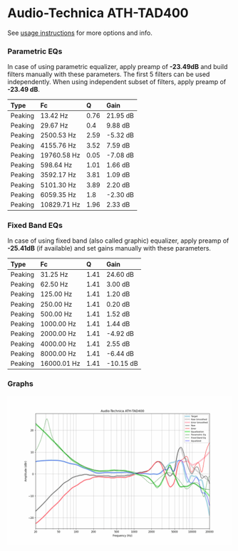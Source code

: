 # Audio-Technica ATH-TAD400
See [usage instructions](https://github.com/jaakkopasanen/AutoEq#usage) for more options and info.

### Parametric EQs
In case of using parametric equalizer, apply preamp of **-23.49dB** and build filters manually
with these parameters. The first 5 filters can be used independently.
When using independent subset of filters, apply preamp of **-23.49 dB**.

| Type    | Fc          |    Q | Gain     |
|:--------|:------------|:-----|:---------|
| Peaking | 13.42 Hz    | 0.76 | 21.95 dB |
| Peaking | 29.67 Hz    | 0.4  | 9.88 dB  |
| Peaking | 2500.53 Hz  | 2.59 | -5.32 dB |
| Peaking | 4155.76 Hz  | 3.52 | 7.59 dB  |
| Peaking | 19760.58 Hz | 0.05 | -7.08 dB |
| Peaking | 598.64 Hz   | 1.01 | 1.66 dB  |
| Peaking | 3592.17 Hz  | 3.81 | 1.09 dB  |
| Peaking | 5101.30 Hz  | 3.89 | 2.20 dB  |
| Peaking | 6059.35 Hz  | 1.8  | -2.30 dB |
| Peaking | 10829.71 Hz | 1.96 | 2.33 dB  |

### Fixed Band EQs
In case of using fixed band (also called graphic) equalizer, apply preamp of **-25.41dB**
(if available) and set gains manually with these parameters.

| Type    | Fc          |    Q | Gain      |
|:--------|:------------|:-----|:----------|
| Peaking | 31.25 Hz    | 1.41 | 24.60 dB  |
| Peaking | 62.50 Hz    | 1.41 | 3.00 dB   |
| Peaking | 125.00 Hz   | 1.41 | 1.20 dB   |
| Peaking | 250.00 Hz   | 1.41 | 0.20 dB   |
| Peaking | 500.00 Hz   | 1.41 | 1.52 dB   |
| Peaking | 1000.00 Hz  | 1.41 | 1.44 dB   |
| Peaking | 2000.00 Hz  | 1.41 | -4.92 dB  |
| Peaking | 4000.00 Hz  | 1.41 | 2.55 dB   |
| Peaking | 8000.00 Hz  | 1.41 | -6.44 dB  |
| Peaking | 16000.01 Hz | 1.41 | -10.15 dB |

### Graphs
![](./Audio-Technica%20ATH-TAD400.png)